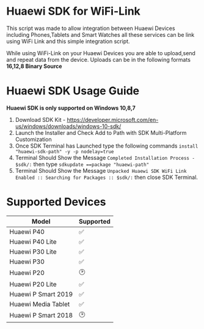 # Huaewi SDK for WiFi-Link

This script was made to allow integration between Huaewi Devices including Phones,Tablets and Smart Watches all these services can be link using WiFi Link and this simple integration script.

While using WiFi-Link on your Huaewi Devices you are able to upload,send and repeat data from the device. Uploads can be in the following formats **16,12,8 Binary Source**


# Huaewi SDK Usage Guide

**Huaewi SDK is only supported on Windows 10,8,7**

1. Download SDK Kit - https://developer.microsoft.com/en-us/windows/downloads/windows-10-sdk/
2. Launch the Installer and Check Add to Path with SDK Multi-Platform Customization
3. Once SDK Terminal has Launched type the following commands `install "huaewi-sdk-path" -y -p nodelay=true`
4. Terminal Should Show the Message `Completed Installation Process - $sdk/:` then type `sdkupdate ==package "huaewi-path"`
5. Terminal Should Show the Message `Unpacked Huaewi SDK WiFi Link Enabled :: Searching for Packages :: $sdk/:` then close SDK Terminal.

# Supported Devices

| Model | Supported          |
| ------- | ------------------ |
| Huaewi P40 | :white_check_mark:          |
| Huaewi P40 Lite | :white_check_mark:     |
| Huaewi P30 Lite | :white_check_mark:     |
| Huaewi P30 | :white_check_mark:          |
| Huaewi P20 | 🕑                         |
| Huaewi P20 Lite | :white_check_mark:     |
| Huaewi P Smart 2019 | :white_check_mark: |
| Huaewi Media Tablet | :white_check_mark: |
| Huaewi P Smart 2018 | 🕑                 |
